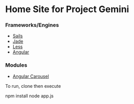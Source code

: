 # Home Site for Project Gemini

### Frameworks/Engines

 - [Sails](https://github.com/balderdashy/sails)
 - [Jade](https://github.com/visionmedia/jade)
 - [Less](https://github.com/less/less.js)
 - [Angular](https://github.com/angular/angular.js)

### Modules

 - [Angular Carousel](https://github.com/revolunet/angular-carousel)

To run, clone then execute

npm install
node app.js
